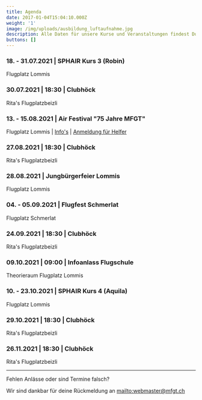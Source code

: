 ```yaml
---
title: Agenda
date: 2017-01-04T15:04:10.000Z
weight: '1'
image: /img/uploads/ausbildung_luftaufnahme.jpg
description: Alle Daten für unsere Kurse und Veranstaltungen findest Du in unserer Agenda.
buttons: []
---
```

### 18. - 31.07.2021 | SPHAIR Kurs 3 (Robin)

Flugplatz Lommis

### 30.07.2021 | 18:30 | Clubhöck

Rita's Flugplatzbeizli

### 13. - 15.08.2021 | Air Festival "75 Jahre MFGT"

Flugplatz Lommis | [Info's](https://www.airfestival21.ch) | [Anmeldung für Helfer](https://doodle.com/poll/2k7cvh5rv2gk32t7?utm_source=poll&utm_medium=link)

### 27.08.2021 | 18:30 | Clubhöck

Rita's Flugplatzbeizli

### 28.08.2021 | Jungbürgerfeier Lommis

Flugplatz Lommis

### 04. - 05.09.2021 | Flugfest Schmerlat

Flugplatz Schmerlat

### 24.09.2021 | 18:30 | Clubhöck

Rita's Flugplatzbeizli

### 09.10.2021 | 09:00 | Infoanlass Flugschule

Theorieraum Flugplatz Lommis

### 10. - 23.10.2021 | SPHAIR Kurs 4 (Aquila)

Flugplatz Lommis

### 29.10.2021 | 18:30 | Clubhöck

Rita's Flugplatzbeizli

### 26.11.2021 | 18:30 | Clubhöck

Rita's Flugplatzbeizli

<hr>

Fehlen Anlässe oder sind Termine falsch?

Wir sind dankbar für deine Rückmeldung an <mailto:webmaster@mfgt.ch>
